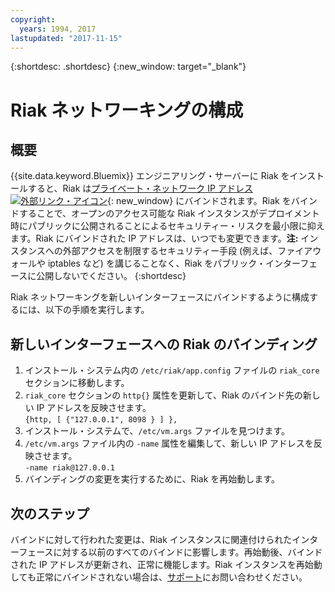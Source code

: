 ```yaml
---
copyright:
  years: 1994, 2017
lastupdated: "2017-11-15"
---
```

{:shortdesc: .shortdesc}
{:new_window: target="_blank"}

# Riak ネットワーキングの構成

## 概要

{{site.data.keyword.Bluemix}} エンジニアリング・サーバーに Riak をインストールすると、Riak は[プライベート・ネットワーク IP アドレス ![外部リンク・アイコン](../../icons/launch-glyph.svg "外部リンク・アイコン")](http://www.softlayer.com/about/datacenters/rack-architecture){: new_window} にバインドされます。Riak をバインドすることで、オープンのアクセス可能な Riak インスタンスがデプロイメント時にパブリックに公開されることによるセキュリティー・リスクを最小限に抑えます。Riak にバインドされた IP アドレスは、いつでも変更できます。**注:** インスタンスへの外部アクセスを制限するセキュリティー手段 (例えば、ファイアウォールや iptables など) を講じることなく、Riak をパブリック・インターフェースに公開しないでください。
{:shortdesc}

Riak ネットワーキングを新しいインターフェースにバインドするように構成するには、以下の手順を実行します。

## 新しいインターフェースへの Riak のバインディング

1. インストール・システム内の `/etc/riak/app.config` ファイルの `riak_core` セクションに移動します。
2. `riak_core` セクションの `http{}` 属性を更新して、Riak のバインド先の新しい IP アドレスを反映させます。<br/>`{http, [ {"127.0.0.1", 8098 } ] },`
3. インストール・システムで、`/etc/vm.args` ファイルを見つけます。
4. `/etc/vm.args` ファイル内の `-name` 属性を編集して、新しい IP アドレスを反映させます。<br/>`-name riak@127.0.0.1`
5. バインディングの変更を実行するために、Riak を再始動します。

## 次のステップ

バインドに対して行われた変更は、Riak インスタンスに関連付けられたインターフェースに対する以前のすべてのバインドに影響します。再始動後、バインドされた IP アドレスが更新され、正常に機能します。Riak インスタンスを再始動しても正常にバインドされない場合は、[サポート](/general/support.html)にお問い合わせください。
